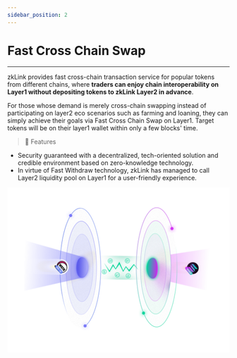 ```yaml
---
sidebar_position: 2
---
```


# Fast Cross Chain Swap

---

zkLink provides fast cross-chain transaction service for popular tokens from different chains, where **traders can enjoy chain interoperability on Layer1 without depositing tokens to zkLink Layer2 in advance**.

For those whose demand is merely cross-chain swapping instead of participating on layer2 eco scenarios such as farming and loaning, they can simply achieve their goals via Fast Cross Chain Swap on Layer1. Target tokens will be on their layer1 wallet within only a few blocks' time.

> **🥇** <span className="highlight">Features</span>
- Security guaranteed with a decentralized, tech-oriented solution and credible environment based on zero-knowledge technology.
- In virtue of Fast Withdraw technology, zkLink has managed to call Layer2 liquidity pool on Layer1 for a user-friendly experience.

![zkLink Layer2 Network](../../static/img/fastswap.png)
